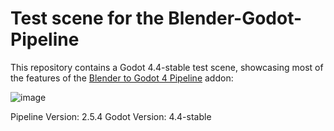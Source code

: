 # Test scene for the Blender-Godot-Pipeline
This repository contains a Godot 4.4-stable test scene, showcasing most of the features of the [Blender to Godot 4 Pipeline](https://superhivemarket.com/products/blender-godot-pipeline-addon) addon:

![image](https://github.com/user-attachments/assets/d0f114d3-10ec-4f7c-b313-3212f40ee754)

Pipeline Version: 2.5.4
Godot Version: 4.4-stable
